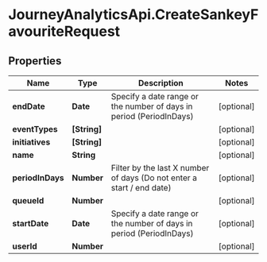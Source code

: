 # JourneyAnalyticsApi.CreateSankeyFavouriteRequest

## Properties

Name | Type | Description | Notes
------------ | ------------- | ------------- | -------------
**endDate** | **Date** | Specify a date range or the number of days in period (PeriodInDays) | [optional] 
**eventTypes** | **[String]** |  | [optional] 
**initiatives** | **[String]** |  | [optional] 
**name** | **String** |  | [optional] 
**periodInDays** | **Number** | Filter by the last X number of days (Do not enter a start / end date) | [optional] 
**queueId** | **Number** |  | [optional] 
**startDate** | **Date** | Specify a date range or the number of days in period (PeriodInDays) | [optional] 
**userId** | **Number** |  | [optional] 


